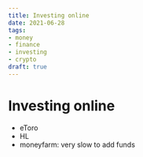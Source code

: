 ```yaml
---
title: Investing online
date: 2021-06-28
tags:
- money
- finance
- investing
- crypto
draft: true
---
```


# Investing online

- eToro
- HL
- moneyfarm: very slow to add funds

